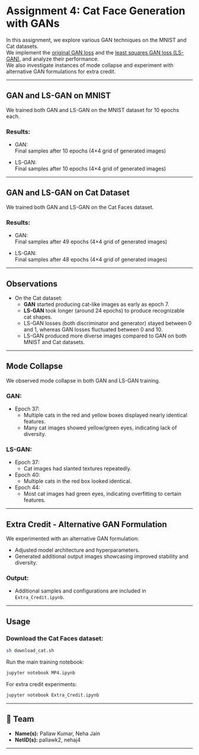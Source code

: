 
# Assignment 4: Cat Face Generation with GANs

In this assignment, we explore various GAN techniques on the MNIST and Cat datasets.  
We implement the [original GAN loss](https://arxiv.org/pdf/1406.2661.pdf) and the [least squares GAN loss (LS-GAN)](https://arxiv.org/abs/1611.04076), and analyze their performance.  
We also investigate instances of mode collapse and experiment with alternative GAN formulations for extra credit.

---

## GAN and LS-GAN on MNIST

We trained both GAN and LS-GAN on the MNIST dataset for 10 epochs each.

### Results:
- GAN:  
  Final samples after 10 epochs (4×4 grid of generated images)
  
- LS-GAN:  
  Final samples after 10 epochs (4×4 grid of generated images)

---

## GAN and LS-GAN on Cat Dataset

We trained both GAN and LS-GAN on the Cat Faces dataset.

### Results:
- GAN:  
  Final samples after 49 epochs (4×4 grid of generated images)

- LS-GAN:  
  Final samples after 48 epochs (4×4 grid of generated images)

---

## Observations

- On the Cat dataset:
  - **GAN** started producing cat-like images as early as epoch 7.
  - **LS-GAN** took longer (around 24 epochs) to produce recognizable cat shapes.
  - LS-GAN losses (both discriminator and generator) stayed between 0 and 1, whereas GAN losses fluctuated between 0 and 10.
  - LS-GAN produced more diverse images compared to GAN on both MNIST and Cat datasets.

---

## Mode Collapse

We observed mode collapse in both GAN and LS-GAN training.

### GAN:
- Epoch 37:
  - Multiple cats in the red and yellow boxes displayed nearly identical features.
  - Many cat images showed yellow/green eyes, indicating lack of diversity.

### LS-GAN:
- Epoch 37:
  - Cat images had slanted textures repeatedly.
- Epoch 40:
  - Multiple cats in the red box looked identical.
- Epoch 44:
  - Most cat images had green eyes, indicating overfitting to certain features.

---

## Extra Credit - Alternative GAN Formulation

We experimented with an alternative GAN formulation:
- Adjusted model architecture and hyperparameters.
- Generated additional output images showcasing improved stability and diversity.

### Output:
- Additional samples and configurations are included in `Extra_Credit.ipynb`.

---

## Usage

### Download the Cat Faces dataset:
```bash
sh download_cat.sh
```

Run the main training notebook:
```bash
jupyter notebook MP4.ipynb
```

For extra credit experiments:
```bash
jupyter notebook Extra_Credit.ipynb
```

---

## 👥 Team

- **Name(s):** Pallaw Kumar, Neha Jain
- **NetID(s):** pallawk2, nehaj4

---
